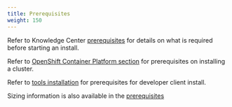 ```yaml
---
title: Prerequisites
weight: 150
---
```


Refer to Knowledge Center [prerequisites](https://www.ibm.com/support/knowledgecenter/SSCSJL/install-prerequisites.html) for details on what is required before starting an install.

Refer to [OpenShift Container Platform section](../../ocp/prerequisites/) for prerequisites on installing a cluster.

Refer to [tools installation](../cp4a_install_dev_tools_mac/) for prerequisites for developer client install.

Sizing information is also available in the [prerequisites](https://www.ibm.com/support/knowledgecenter/SSCSJL_4.x/install-prerequisites.html)
